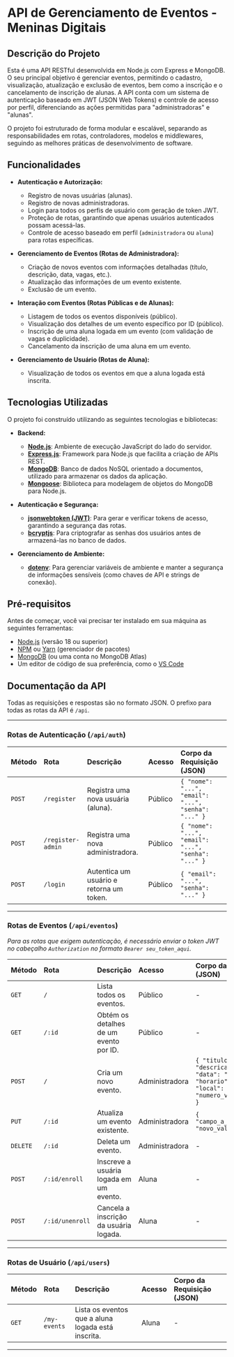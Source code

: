 
# **API de Gerenciamento de Eventos - Meninas Digitais**


## **Descrição do Projeto**

Esta é uma API RESTful desenvolvida em Node.js com Express e MongoDB. O seu principal objetivo é gerenciar eventos, permitindo o cadastro, visualização, atualização e exclusão de eventos, bem como a inscrição e o cancelamento de inscrição de alunas. A API conta com um sistema de autenticação baseado em JWT (JSON Web Tokens) e controle de acesso por perfil, diferenciando as ações permitidas para "administradoras" e "alunas".

O projeto foi estruturado de forma modular e escalável, separando as responsabilidades em rotas, controladores, modelos e middlewares, seguindo as melhores práticas de desenvolvimento de software.

## **Funcionalidades**

- **Autenticação e Autorização:**
    - Registro de novas usuárias (alunas).
    - Registro de novas administradoras.
    - Login para todos os perfis de usuário com geração de token JWT.
    - Proteção de rotas, garantindo que apenas usuários autenticados possam acessá-las.
    - Controle de acesso baseado em perfil (`administradora` ou `aluna`) para rotas específicas.

- **Gerenciamento de Eventos (Rotas de Administradora):**
    - Criação de novos eventos com informações detalhadas (título, descrição, data, vagas, etc.).
    - Atualização das informações de um evento existente.
    - Exclusão de um evento.

- **Interação com Eventos (Rotas Públicas e de Alunas):**
    - Listagem de todos os eventos disponíveis (público).
    - Visualização dos detalhes de um evento específico por ID (público).
    - Inscrição de uma aluna logada em um evento (com validação de vagas e duplicidade).
    - Cancelamento da inscrição de uma aluna em um evento.

- **Gerenciamento de Usuário (Rotas de Aluna):**
    - Visualização de todos os eventos em que a aluna logada está inscrita.

## **Tecnologias Utilizadas**

O projeto foi construído utilizando as seguintes tecnologias e bibliotecas:

- **Backend:**
    - **[Node.js](https://nodejs.org/)**: Ambiente de execução JavaScript do lado do servidor.
    - **[Express.js](https://expressjs.com/)**: Framework para Node.js que facilita a criação de APIs REST.
    - **[MongoDB](https://www.mongodb.com/)**: Banco de dados NoSQL orientado a documentos, utilizado para armazenar os dados da aplicação.
    - **[Mongoose](https://mongoosejs.com/)**: Biblioteca para modelagem de objetos do MongoDB para Node.js.

- **Autenticação e Segurança:**
    - **[jsonwebtoken (JWT)](https://jwt.io/)**: Para gerar e verificar tokens de acesso, garantindo a segurança das rotas.
    - **[bcryptjs](https://www.npmjs.com/package/bcryptjs)**: Para criptografar as senhas dos usuários antes de armazená-las no banco de dados.

- **Gerenciamento de Ambiente:**
    - **[dotenv](https://www.npmjs.com/package/dotenv)**: Para gerenciar variáveis de ambiente e manter a segurança de informações sensíveis (como chaves de API e strings de conexão).

## **Pré-requisitos**

Antes de começar, você vai precisar ter instalado em sua máquina as seguintes ferramentas:
- [Node.js](https://nodejs.org/en/download/) (versão 18 ou superior)
- [NPM](https://www.npmjs.com/) ou [Yarn](https://yarnpkg.com/) (gerenciador de pacotes)
- [MongoDB](https://www.mongodb.com/try/download/community) (ou uma conta no MongoDB Atlas)
- Um editor de código de sua preferência, como o [VS Code](https://code.visualstudio.com/)

## **Documentação da API**

Todas as requisições e respostas são no formato JSON. O prefixo para todas as rotas da API é `/api`.

---

### **Rotas de Autenticação (`/api/auth`)**

| Método | Rota | Descrição | Acesso | Corpo da Requisição (JSON) |
| :--- | :--- | :--- | :--- | :--- |
| `POST` | `/register` | Registra uma nova usuária (aluna). | Público | `{ "nome": "...", "email": "...", "senha": "..." }` |
| `POST` | `/register-admin` | Registra uma nova administradora. | Público | `{ "nome": "...", "email": "...", "senha": "..." }` |
| `POST` | `/login` | Autentica um usuário e retorna um token. | Público | `{ "email": "...", "senha": "..." }` |

---

### **Rotas de Eventos (`/api/eventos`)**

*Para as rotas que exigem autenticação, é necessário enviar o token JWT no cabeçalho `Authorization` no formato `Bearer seu_token_aqui`.*

| Método | Rota | Descrição | Acesso | Corpo da Requisição (JSON) |
| :--- | :--- | :--- | :--- | :--- |
| `GET` | `/` | Lista todos os eventos. | Público | - |
| `GET` | `/:id` | Obtém os detalhes de um evento por ID. | Público | - |
| `POST` | `/` | Cria um novo evento. | Administradora | `{ "titulo": "...", "descricao": "...", "data": "...", "horario": "...", "local": "...", "numero_vagas": ... }` |
| `PUT` | `/:id` | Atualiza um evento existente. | Administradora | `{ "campo_a_atualizar": "novo_valor" }` |
| `DELETE` | `/:id` | Deleta um evento. | Administradora | - |
| `POST` | `/:id/enroll` | Inscreve a usuária logada em um evento. | Aluna | - |
| `POST` | `/:id/unenroll`| Cancela a inscrição da usuária logada. | Aluna | - |

---

### **Rotas de Usuário (`/api/users`)**

| Método | Rota | Descrição | Acesso | Corpo da Requisição (JSON) |
| :--- | :--- | :--- | :--- | :--- |
| `GET` | `/my-events` | Lista os eventos que a aluna logada está inscrita. | Aluna | - |

---

